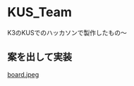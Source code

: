 # KUS_Team
K3のKUSでのハッカソンで製作したもの～
## 案を出して実装
[board.jpeg](https://qiita-image-store.s3.ap-northeast-1.amazonaws.com/0/271700/61a43c8b-fd2b-6ece-25b3-6766b8944bb7.jpeg)
